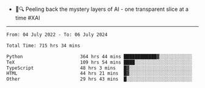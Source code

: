 - 🧅🔍 Peeling back the mystery layers of AI - one transparent slice at a time #XAI

---

<!--START_SECTION:waka-->

```txt
From: 04 July 2022 - To: 06 July 2024

Total Time: 715 hrs 34 mins

Python                     364 hrs 44 mins ████████████▓░░░░░░░░░░░░   50.97 %
TeX                        109 hrs 54 mins ████░░░░░░░░░░░░░░░░░░░░░   15.36 %
TypeScript                 48 hrs 3 mins   █▓░░░░░░░░░░░░░░░░░░░░░░░   06.72 %
HTML                       44 hrs 21 mins  █▓░░░░░░░░░░░░░░░░░░░░░░░   06.20 %
Other                      29 hrs 43 mins  █░░░░░░░░░░░░░░░░░░░░░░░░   04.15 %
```

<!--END_SECTION:waka-->
